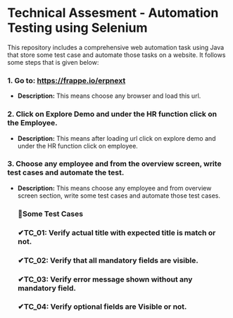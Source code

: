 # Technical Assesment - Automation Testing using Selenium 
This repository includes a comprehensive web automation task using Java that store some test case and automate those tasks on a website. It follows some steps that is given below:


 ### 1. **Go to: https://frappe.io/erpnext**
 - **Description:** This means choose any browser and load this url.
   


 ### 2. **Click on Explore Demo and under the HR function click on the Employee.**
- **Description:** This means after loading url click on explore demo and under the HR function click on employee.
  
  


### 3. **Choose any employee and from the overview screen, write test cases and automate the test.**
- **Description:** This means choose any employee and from overview screen section, write some test cases and automate those   test cases.
  

  
  ###  **🚀Some Test Cases**
  ### ✔TC_01: Verify actual title with expected title is match or not.
  ### ✔TC_02: Verify that all mandatory fields are visible.
  ### ✔TC_03: Verify error message shown without any mandatory field.
  ### ✔TC_04: Verify optional fields are Visible or not.
  
   
